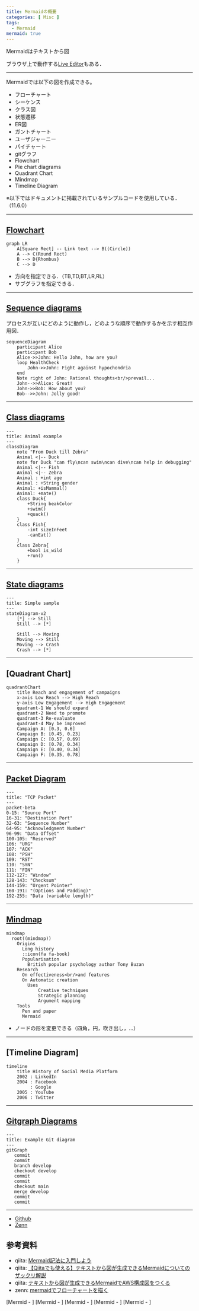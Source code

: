 ```yaml
---
title: Mermaidの概要
categories: [ Misc ]
tags:
  - Mermaid
mermaid: true
---
```


Mermaidはテキストから図

ブラウザ上で動作する[Live Editor](https://mermaid.live/edit#pako:eNpVTU1vgkAQ_SubObUJGhQtyKFJxdaLSXvwVPAwkZElurtkWGIt8N-70LRp32ne57RwNDlBDKeLuR4lshX7TaaFw1OaSC5rq7A-iMnksduSFcpounVifbc1opamqkpd3H_n10NIJO1uiJGwstTn_ttKxv6rpk5s0h1W1lSHv87-ajrxnJZv0s3_dySTa72kJ4xPODkiiwR5jIAHBZc5xJYb8kARKxwotIObgZWkKIPYnTnyOYNM965ToX43Rv3U2DSFBLd9qR1rqhwtbUosGNWvyqRz4sQ02kIcrFbjCMQtfDg6n_ojlrP5IphFoQc3p0bhNIwe_CgIFr4_C-a9B5_jV38ahcv-CyVMcy0)もある．

---

Mermaidでは以下の図を作成できる。

- フローチャート
- シーケンス
- クラス図
- 状態遷移
- ER図
- ガントチャート
- ユーザジャーニー
- パイチャート
- gitグラフ
- Flowchart
- Pie chart diagrams
- Quadrant Chart
- Mindmap
- Timeline Diagram

※以下ではドキュメントに掲載されているサンプルコードを使用している．（11.6.0）

---

## [Flowchart][Mermid - Flowchart]

```mermaid
graph LR
    A[Square Rect] -- Link text --> B((Circle))
    A --> C(Round Rect)
    B --> D{Rhombus}
    C --> D
```

- 方向を指定できる．（TB,TD,BT,LR,RL）
- サブグラフを指定できる．

---

## [Sequence diagrams][Mermid - Sequence diagrams]

プロセスが互いにどのように動作し，どのような順序で動作するかを示す相互作用図．

```mermaid
sequenceDiagram
    participant Alice
    participant Bob
    Alice->>John: Hello John, how are you?
    loop HealthCheck
        John->>John: Fight against hypochondria
    end
    Note right of John: Rational thoughts<br/>prevail...
    John-->>Alice: Great!
    John->>Bob: How about you?
    Bob-->>John: Jolly good!
```

---

## [Class diagrams][Mermid - Class diagrams]

```mermaid
---
title: Animal example
---
classDiagram
    note "From Duck till Zebra"
    Animal <|-- Duck
    note for Duck "can fly\ncan swim\ncan dive\ncan help in debugging"
    Animal <|-- Fish
    Animal <|-- Zebra
    Animal : +int age
    Animal : +String gender
    Animal: +isMammal()
    Animal: +mate()
    class Duck{
        +String beakColor
        +swim()
        +quack()
    }
    class Fish{
        -int sizeInFeet
        -canEat()
    }
    class Zebra{
        +bool is_wild
        +run()
    }
```

---
## [State diagrams][Mermid - State diagrams]

```mermaid
---
title: Simple sample
---
stateDiagram-v2
    [*] --> Still
    Still --> [*]

    Still --> Moving
    Moving --> Still
    Moving --> Crash
    Crash --> [*]
```

---

## [Quadrant Chart]
```mermaid
quadrantChart
    title Reach and engagement of campaigns
    x-axis Low Reach --> High Reach
    y-axis Low Engagement --> High Engagement
    quadrant-1 We should expand
    quadrant-2 Need to promote
    quadrant-3 Re-evaluate
    quadrant-4 May be improved
    Campaign A: [0.3, 0.6]
    Campaign B: [0.45, 0.23]
    Campaign C: [0.57, 0.69]
    Campaign D: [0.78, 0.34]
    Campaign E: [0.40, 0.34]
    Campaign F: [0.35, 0.78]
```


---

## [Packet Diagram][Mermid - Packet Diagram]

```mermaid
---
title: "TCP Packet"
---
packet-beta
0-15: "Source Port"
16-31: "Destination Port"
32-63: "Sequence Number"
64-95: "Acknowledgment Number"
96-99: "Data Offset"
100-105: "Reserved"
106: "URG"
107: "ACK"
108: "PSH"
109: "RST"
110: "SYN"
111: "FIN"
112-127: "Window"
128-143: "Checksum"
144-159: "Urgent Pointer"
160-191: "(Options and Padding)"
192-255: "Data (variable length)"
```

---

## [Mindmap][Mermid - Mindmap]

```mermaid
mindmap
  root((mindmap))
    Origins
      Long history
      ::icon(fa fa-book)
      Popularisation
        British popular psychology author Tony Buzan
    Research
      On effectiveness<br/>and features
      On Automatic creation
        Uses
            Creative techniques
            Strategic planning
            Argument mapping
    Tools
      Pen and paper
      Mermaid
```

- ノードの形を変更できる（四角，円，吹き出し，...）

---

## [Timeline Diagram]

```mermaid
timeline
    title History of Social Media Platform
    2002 : LinkedIn
    2004 : Facebook
         : Google
    2005 : YouTube
    2006 : Twitter
```


---

## [Gitgraph Diagrams][Mermid - Gitgraph Diagrams]

```mermaid
---
title: Example Git diagram
---
gitGraph
   commit
   commit
   branch develop
   checkout develop
   commit
   commit
   checkout main
   merge develop
   commit
   commit
```

---

- [Github](https://github.blog/developer-skills/github/include-diagrams-markdown-files-mermaid/)
- [Zenn](https://zenn.dev/zenn/articles/markdown-guide#%E3%83%80%E3%82%A4%E3%82%A2%E3%82%B0%E3%83%A9%E3%83%A0)

## 参考資料
- qiita: [Mermaid記法に入門しよう](https://qiita.com/moikei/items/24e9e5bd8319a10f0115)
- qiita: [【Qiitaでも使える】テキストから図が生成できるMermaidについてのザックリ解説](https://qiita.com/b-mente/items/97a4296666faccd53a72)
- qiita: [テキストから図が生成できるMermaidでAWS構成図をつくる](https://qiita.com/b-mente/items/b17275090176d63d1d69)
- zenn: [mermaidでフローチャートを描く](https://zenn.dev/yuriemori/articles/e097dbd950df86)

<!-- Link -->
[Mermaid ドキュメント]: https://mermaid.js.org/intro/



<!-- Link -->
[Mermid - Flowchart]: https://mermaid.js.org/syntax/flowchart.html
[Mermid - Sequence diagrams]: https://mermaid.js.org/syntax/sequenceDiagram.html
[Mermid - Class diagrams]: https://mermaid.js.org/syntax/classDiagram.html
[Mermid - State diagrams]: https://mermaid.js.org/syntax/stateDiagram.html
[Mermid - Quadrant Chart]: https://mermaid.js.org/syntax/quadrantChart.html
[Mermid - Packet Diagram]: https://mermaid.js.org/syntax/packet.html
[Mermid - Mindmap]: https://mermaid.js.org/syntax/mindmap.html
[Mermid - Gitgraph Diagrams]: https://mermaid.js.org/syntax/gitgraph.html
[Mermid - ]
[Mermid - ]
[Mermid - ]
[Mermid - ]
[Mermid - ]
